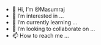 - 👋 Hi, I’m @Masumraj
- 👀 I’m interested in ...
- 🌱 I’m currently learning ...
- 💞️ I’m looking to collaborate on ...
- 📫 How to reach me ...

<!---
Masumraj/Masumraj is a ✨ special ✨ repository because its `README.md` (this file) appears on your GitHub profile.
You can click the Preview link to take a look at your changes.
--->
